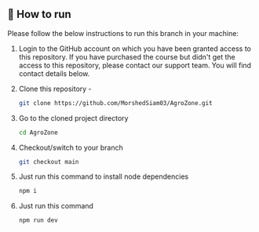 ## 🚀 How to run

Please follow the below instructions to run this branch in your machine:

1. Login to the GitHub account on which you have been granted access to this repository. If you have purchased the course but didn't get the access to this repository, please contact our support team. You will find contact details below.

2. Clone this repository -
   ```sh
   git clone https://github.com/MorshedSiam03/AgroZone.git
   ```
3. Go to the cloned project directory
   ```sh
   cd AgroZone
   ```
4. Checkout/switch to your branch
   ```sh
   git checkout main
   ```
5. Just run this command to install node dependencies
   ```sh
   npm i
   ```
6. Just run this command
   ```sh
   npm run dev
   ```

<br>

<br/>

